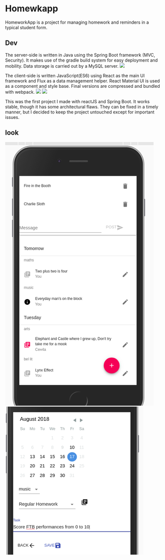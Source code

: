 # Homewkapp
HomeworkApp is a project for managing homework and reminders in a typical student form. 

## Dev
The server-side is written in Java using the Spring Boot framework (MVC, Security). It makes use of the gradle build system for easy deployment and mobility. Data storage is carried out by a MySQL server.
![](https://bgasparotto.com/wp-content/uploads/2017/12/spring-boot-logo.png)

The client-side is written JavaScript(ES6) using React as the main UI framework and Flux as a data management helper. React Material UI is used as a component and style base. Final versions are compressed and bundled with webpack.
![](https://www.essitco.com/wp-content/uploads/2017/05/react.png)
![](http://www.codice.cc/wp-content/uploads/2016/09/flux-logo.png)

This was the first project I made with reactJS and Spring Boot. It works stable, though it has some architectural flaws. They can be fixed in a timely manner, but I decided to keep the project untouched except for important issues.  


## look
![list](https://github.com/DranikProgrammer/homewkapp/blob/master/desc/list.png) 
![edit](https://github.com/DranikProgrammer/homewkapp/blob/master/desc/edit.png)
